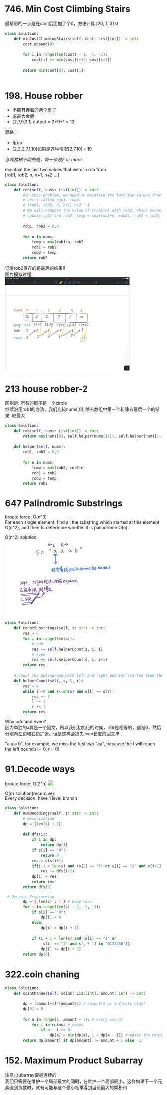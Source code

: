 # 746. Min Cost Climbing Stairs
最精彩的一步是在cost后面加了个0，方便计算
[20, 1, 3] 0
``` python
class Solution:
    def minCostClimbingStairs(self, cost: List[int]) -> int:
        cost.append(0)
        
        for i in range(len(cost) - 3, -1, -1):
            cost[i] += min(cost[i+1], cost[i+2])
        
        return min(cost[0], cost[1])
        

```

# 198. House robber
- 不能有连着的两个房子
- 求最大金额
- [2,7,9,3,1] output = 2+9+1 = 12
  
思路：  
- 用dp
- [2,2,2,7,1,10]如果是这种情况[2,7,10] = 19

*与爬楼梯不同的是，每一步是2 or more*

maintain the last two values that we can rob from  
[rob1, rob2, n, n+1, n+2 ...]

``` python
class Solution:
    def rob(self, nums: List[int]) -> int:
        #In this problem, we need to maintain the last two values that we can rob from..
        # Let's called rob1, rob2. 
        # [rob1, rob2, n, n+1, n+2...]
        # We will compare the value of (rob1+n) with rob2, which means we take the current value or not
        # update rob1 and rob2: temp = max(rob1+n, rob2), rob1 = rob2, rob2 = temp (move backward..)
        
        rob1, rob2 = 0,0
        
        for n in nums:
            temp = max(rob1+n, rob2)
            rob1 = rob2
            rob2 = temp
        return rob2
```
记得rob2保存的是最后的结果!!  
图片模拟过程:  
<img src="198.PNG" width = "400px">

# 213 house robber-2
区别是: 所有的房子是一个circle  
继续沿用rob1的方法，我们比较nums[0], 除去数组中第一个和除去最后一个的结果, 取最大
``` python
class Solution:
    def rob(self, nums: List[int]) -> int:
        return max(nums[0], self.helper(nums[1:]), self.helper(nums[:-1]))
        
    def helper(self, nums):
        rob1, rob2 = 0,0

        for n in nums:
            temp = max(rob2, rob1+n)
            rob1 = rob2
            rob2 = temp
        return rob2
```

# 647 Palindromic Substrings
broute force: O(n^3)   
For each single element, find all the substring which started at this element O(n^2), and then to determine whether it is palindrome O(n).  

O(n^2) solution:  
<img src = "647.jpg" width = 400px>

``` python
class Solution:
    def countSubstrings(self, s: str) -> int:
        res = 0
        for i in range(len(s)):
            # odd
            res += self.helperCount(s, i, i)
            # even
            res += self.helperCount(s, i, i+1)
        return res

    # count the palindrome with left and right pointer started from the middle
    def helperCount(self, s, l, r):
        res = 0
        while l>=0 and r<len(s) and s[l] == s[r]:
            res += 1
            l -= 1
            r += 1
        return res
```
Why odd and even?  
因为单独的a算是一个回文，所以我们初始化的时候，l和r是相等的，都是0，然后分别向左边和右边扩张。但是这样会损失even长度的回文串..  

"a a a b", for example, we miss the first two "aa", because the l will reach the left bound.(l = 0, r = 0)

# 91.Decode ways
broute force: O(2^n)
<img src = "91.jpg">

O(n) solution(recurcive):  
Every decision: have 1 level branch  
``` python
class Solution:
    def numDecodings(self, s: str) -> int:
        # memorization
        dp = {len(s) : 1}
        
        def dfs(i):
            if i in dp:
                return dp[i]
            if s[i] == "0":
                return 0
            res = dfs(i+1)
            if(i+1 < len(s) and (s[i] == "1" or s[i] == "2" and s[i+1] in "0123456")):
                res += dfs(i+2)
            dp[i] = res
            return res
        return dfs(0)
```

``` python
 # Dynamic Programming
        dp = { len(s) : 1 } # base case
        for i in range(len(s) - 1, -1, -1):
            if s[i] == "0":
                dp[i] = 0
            else:
                dp[i] = dp[i + 1]

            if (i + 1 < len(s) and (s[i] == "1" or 
                 s[i] == "2" and s[i + 1] in "0123456")):
                dp[i] += dp[i + 2]
        return dp[0]
```

# 322.coin chaning

``` python
class Solution:
    def coinChange(self, coins: List[int], amount: int) -> int:
        
        dp = [amount+1]*(amount+1) # amount+1 or infinity okay!
        dp[0] = 0
        
        for a in range(1, amount + 1): # every amount
            for i in coins: # coins
                if a - i >= 0:
                    dp[a] = min(dp[a], 1 + dp[a - i]) #update the minimum coins of dp[a]
        return dp[amount] if dp[amount] != amount + 1 else -1

```

# 152. Maximum Product Subarray
注意:  subarray要是连续的  
我们只需要在维护一个局部最大的同时，在维护一个局部最小，这样如果下一个元素遇到负数时，就有可能与这个最小相乘得到当前最大的乘积和